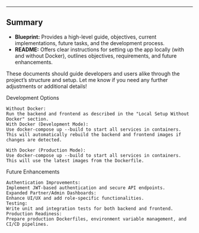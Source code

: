 
---

## Summary

- **Blueprint:** Provides a high-level guide, objectives, current implementations, future tasks, and the development process.
- **README:** Offers clear instructions for setting up the app locally (with and without Docker), outlines objectives, requirements, and future enhancements.

These documents should guide developers and users alike through the project’s structure and setup. Let me know if you need any further adjustments or additional details!


Development Options

    Without Docker:
    Run the backend and frontend as described in the "Local Setup Without Docker" section.
    With Docker (Development Mode):
    Use docker-compose up --build to start all services in containers.
    This will automatically rebuild the backend and frontend images if changes are detected.

    With Docker (Production Mode):
    Use docker-compose up --build to start all services in containers.
    This will use the latest images from the Dockerfile.
    
Future Enhancements

    Authentication Improvements:
    Implement JWT-based authentication and secure API endpoints.
    Expanded Partner/Admin Dashboards:
    Enhance UI/UX and add role-specific functionalities.
    Testing:
    Write unit and integration tests for both backend and frontend.
    Production Readiness:
    Prepare production Dockerfiles, environment variable management, and CI/CD pipelines.


